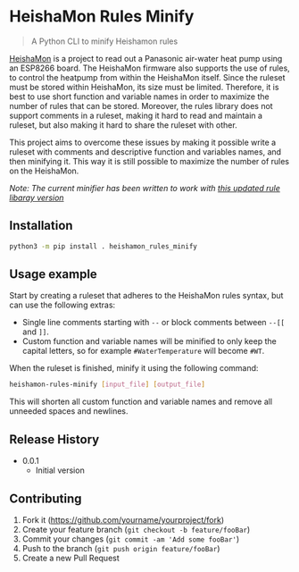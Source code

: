 # HeishaMon Rules Minify
> A Python CLI to minify Heishamon rules

[HeishaMon](https://github.com/Egyras/HeishaMon) is a project to read out a Panasonic air-water heat pump using an ESP8266 board. The HeishaMon firmware also supports the use of rules, to control the heatpump from within the HeishaMon itself. Since the ruleset must be stored within HeishaMon, its size must be limited. Therefore, it is best to use short function and variable names in order to maximize the number of rules that can be stored. Moreover, the rules library does not support comments in a ruleset, making it hard to read and maintain a ruleset, but also making it hard to share the ruleset with other. 

This project aims to overcome these issues by making it possible write a ruleset with comments and descriptive function and variables names, and then minifying it. This way it is still possible to maximize the number of rules on the HeishaMon.

_Note: The current minifier has been written to work with [this updated rule libaray version](https://github.com/IgorYbema/HeishaMon/pull/121)_

## Installation

```sh
python3 -m pip install . heishamon_rules_minify
```

## Usage example

Start by creating a ruleset that adheres to the HeishaMon rules syntax, but can use the following extras:

- Single line comments starting with `--` or block comments between `--[[` and `]]`.
- Custom function and variable names will be minified to only keep the capital letters, so for example `#WaterTemperature` will become `#WT`.

When the ruleset is finished, minify it using the following command:

```sh
heishamon-rules-minify [input_file] [output_file]
```

This will shorten all custom function and variable names and remove all unneeded spaces and newlines.

## Release History

* 0.0.1
    * Initial version

## Contributing

1. Fork it (<https://github.com/yourname/yourproject/fork>)
2. Create your feature branch (`git checkout -b feature/fooBar`)
3. Commit your changes (`git commit -am 'Add some fooBar'`)
4. Push to the branch (`git push origin feature/fooBar`)
5. Create a new Pull Request
